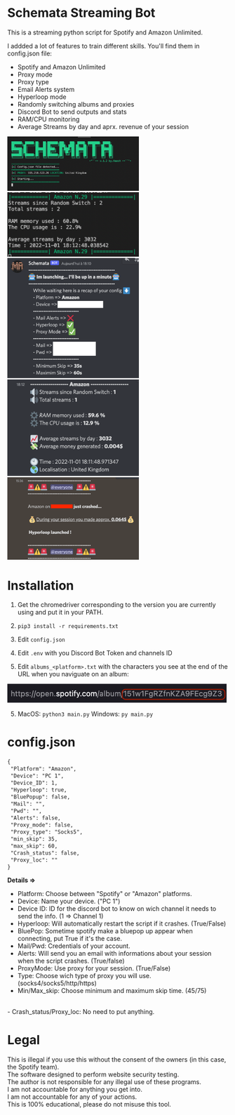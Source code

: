 # Schemata Streaming Bot
This is a streaming python script for Spotify and Amazon Unlimited.

I addded a lot of features to train different skills. You'll find them in config.json file:
- Spotify and Amazon Unlimited
- Proxy mode
- Proxy type
- Email Alerts system
- Hyperloop mode
- Randomly switching albums and proxies
- Discord Bot to send outputs and stats
- RAM/CPU monitoring
- Average Streams by day and aprx. revenue of your session <br/>
<img src= "/IMG/Script_Launch.png" width="300"/>
<img src="/IMG/Script_Output.png" width="300"/>
<img src="/IMG/Discord_bot_launchmsg.png" width="300"/>
<img src="/IMG/Discord_bot_outputmsg.png" width="300"/>
<img src="/IMG/Discord_bot_crashmsg.png" width="300"/>

# **Installation**

1. Get the chromedriver corresponding to the version you are currently using and put it in your PATH.

2. ```pip3 install -r requirements.txt```

3. Edit ```config.json```

4. Edit ```.env``` with you Discord Bot Token and channels ID

5. Edit ```albums_<platform>.txt``` with the characters you see at the end of the URL when you naviguate on an album:
<img src="/IMG/url.png" width="500"/>


5. MacOS: ```python3 main.py```
   Windows: ```py main.py```

# **config.json**
   ```
   {
    "Platform": "Amazon",
    "Device": "PC 1",
    "Device_ID": 1,
    "Hyperloop": true,
    "BluePopup": false,
    "Mail": "",
    "Pwd": "",
    "Alerts": false,
    "Proxy_mode": false,
    "Proxy_type": "Socks5",
    "min_skip": 35,
    "max_skip": 60,
    "Crash_status": false,
    "Proxy_loc": ""
}
```
**Details =>**
   
- Platform: Choose between "Spotify" or "Amazon" platforms.
- Device: Name your device. ("PC 1")
- Device ID: ID for the discord bot to know on wich channel it needs to send the info. (1 => Channel 1)
- Hyperloop: Will automatically restart the script if it crashes. (True/False)
- BluePop: Sometime spotify make a bluepop up appear when connecting, put True if it's the case.
- Mail/Pwd: Credentials of your account.
- Alerts: Will send you an email with informations about your session when the script crashes. (True/false)
- ProxyMode: Use proxy for your session. (True/False)
- Type: Choose wich type of proxy you will use. (socks4/socks5/http/https)
- Min/Max_skip: Choose minimum and maximum skip time. (45/75)
<br/>
- Crash_status/Proxy_loc: No need to put anything.


# Legal
 This is illegal if you use this without the consent of the owners (in this case, the Spotify team).<br/>
 The software designed to perform website security testing.<br/>
 The author is not responsible for any illegal use of these programs.<br/>
 I am not accountable for anything you get into.<br/>
 I am not accountable for any of your actions.<br/>
 This is 100% educational, please do not misuse this tool.